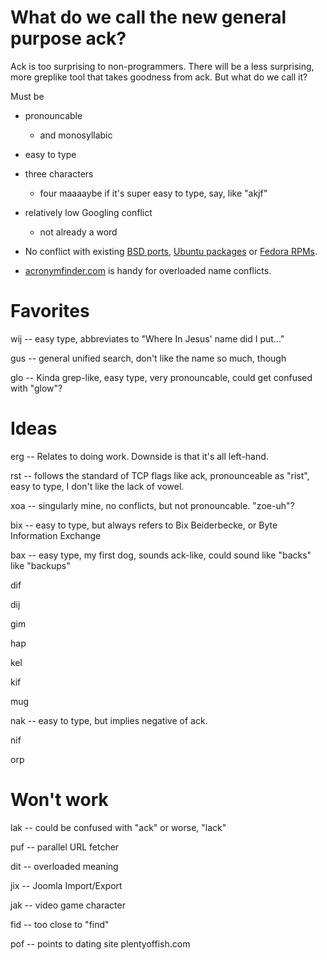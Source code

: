 # What do we call the new general purpose ack?

Ack is too surprising to non-programmers.  There will be a less
surprising, more greplike tool that takes goodness from ack.  But
what do we call it?

Must be

* pronouncable
    * and monosyllabic
* easy to type
* three characters
    * four maaaaybe if it's super easy to type, say, like "akjf"
* relatively low Googling conflict
    * not already a word
* No conflict with existing [BSD ports](http://www.freebsd.org/ports/),
[Ubuntu packages](http://packages.ubuntu.com/) or [Fedora RPMs](http://rpm.pbone.net/).

* [acronymfinder.com](http://www.acronymfinder.com/) is handy for overloaded name conflicts.

# Favorites

wij -- easy type, abbreviates to "Where In Jesus' name did I put..."

gus -- general unified search, don't like the name so much, though

glo -- Kinda grep-like, easy type, very pronouncable, could get confused with "glow"?

# Ideas

erg -- Relates to doing work. Downside is that it's all left-hand.

rst -- follows the standard of TCP flags like ack, pronounceable as "rist", easy to type, I don't like the lack of vowel.

xoa -- singularly mine, no conflicts, but not pronouncable.  "zoe-uh"?

bix -- easy to type, but always refers to Bix Beiderbecke, or Byte Information Exchange

bax -- easy type, my first dog, sounds ack-like, could sound like "backs" like "backups"

dif

dij

gim

hap

kel

kif

mug

nak -- easy to type, but implies negative of ack.

nif

orp


# Won't work

lak -- could be confused with "ack" or worse, "lack"

puf -- parallel URL fetcher

dit -- overloaded meaning

jix -- Joomla Import/Export

jak -- video game character

fid -- too close to "find"

pof -- points to dating site plentyoffish.com
